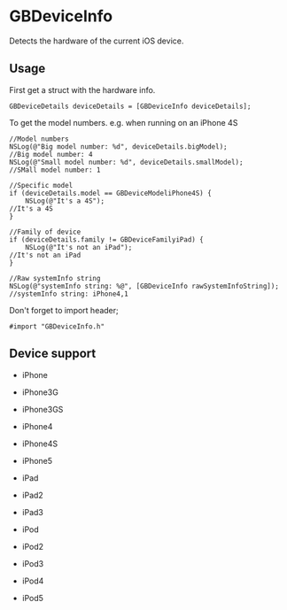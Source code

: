 GBDeviceInfo
============

Detects the hardware of the current iOS device.

Usage
------------

First get a struct with the hardware info.

    GBDeviceDetails deviceDetails = [GBDeviceInfo deviceDetails];

To get the model numbers. e.g. when running on an iPhone 4S

    //Model numbers
    NSLog(@"Big model number: %d", deviceDetails.bigModel);                 //Big model number: 4
    NSLog(@"Small model number: %d", deviceDetails.smallModel);             //SMall model number: 1
    
    //Specific model
    if (deviceDetails.model == GBDeviceModeliPhone4S) {
        NSLog(@"It's a 4S");                                                //It's a 4S
    }
    
    //Family of device
    if (deviceDetails.family != GBDeviceFamilyiPad) {
        NSLog(@"It's not an iPad");                                         //It's not an iPad
    }
    
    //Raw systemInfo string
    NSLog(@"systemInfo string: %@", [GBDeviceInfo rawSystemInfoString]);    //systemInfo string: iPhone4,1

Don't forget to import header;

    #import "GBDeviceInfo.h"

Device support
------------

* iPhone
* iPhone3G
* iPhone3GS
* iPhone4
* iPhone4S
* iPhone5

* iPad
* iPad2
* iPad3

* iPod
* iPod2
* iPod3
* iPod4
* iPod5